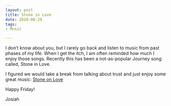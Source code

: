 ```yaml
---
layout: post
title: Stone in Love
date: 2018-06-29
tags:
- Music

---
```



I don’t know about you, but I rarely go back and listen to music from past phases of my life. When I get the itch, I am often reminded how much I enjoy those songs. Recently this has been a not-as-popular Journey song called, Stone in Love. 

I figured we would take a break from talking about trust and just enjoy some great music: [Stone on Love](https://www.youtube.com/watch?v=944wGt77Br4)

Happy Friday!

Josiah